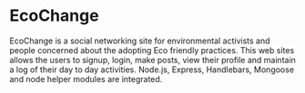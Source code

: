 # EcoChange
EcoChange is a social networking site for environmental activists and people concerned about the adopting Eco friendly practices. This web sites allows the users to signup, login, make posts, view their profile and maintain a log of their day to day activities. Node.js, Express, Handlebars, Mongoose and node helper modules are integrated.
